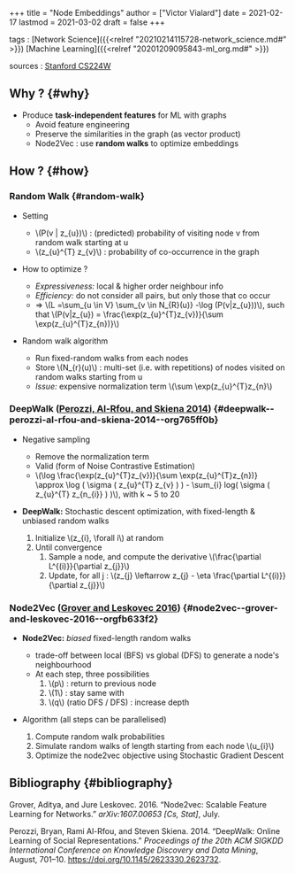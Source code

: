 +++
title = "Node Embeddings"
author = ["Victor Vialard"]
date = 2021-02-17
lastmod = 2021-03-02
draft = false
+++

tags
: [Network Science]({{<relref "20210214115728-network_science.md#" >}}) [Machine Learning]({{<relref "20201209095843-ml_org.md#" >}})

sources
: [Stanford CS224W](http://web.stanford.edu/class/cs224w)


## Why ? {#why}

-   Produce **task-independent features** for ML with graphs
    -   Avoid feature engineering
    -   Preserve the similarities in the graph (as vector product)
    -   Node2Vec : use **random walks** to optimize embeddings


## How ? {#how}


### Random Walk {#random-walk}

-   Setting
    -   \\(P(v | z\_{u})\\) : (predicted) probability of visiting node v from random walk starting at u
    -   \\(z\_{u}^{T} z\_{v}\\) : probability of co-occurrence in the graph

-   How to optimize ?
    -   _Expressiveness:_ local & higher order neighbour info
    -   _Efficiency:_ do not consider all pairs, but only those that co occur
    -   ⇒ \\(L =\sum\_{u \in V} \sum\_{v \in N\_{R}(u)} -\log (P(v|z\_{u}))\\), such that \\(P(v|z\_{u}) = \frac{\exp(z\_{u}^{T}z\_{v})}{\sum \exp(z\_{u}^{T}z\_{n})}\\)

-   Random walk algorithm
    -   Run fixed-random walks from each nodes
    -   Store \\(N\_{r}(u)\\) : multi-set (i.e. with repetitions) of nodes visited on random walks starting from u
    -   _Issue:_ expensive normalization term \\(\sum \exp(z\_{u}^{T}z\_{n}\\)


### DeepWalk ([Perozzi, Al-Rfou, and Skiena 2014](#org765ff0b)) {#deepwalk--perozzi-al-rfou-and-skiena-2014--org765ff0b}

-   Negative sampling
    -   Remove the normalization term
    -   Valid (form of Noise Contrastive Estimation)
    -   \\(\log \frac{\exp(z\_{u}^{T}z\_{v})}{\sum \exp(z\_{u}^{T}z\_{n})} \approx \log ( \sigma ( z\_{u}^{T} z\_{v} ) ) - \sum\_{i} log( \sigma ( z\_{u}^{T} z\_{n\_{i}} ) )\\), with k ~ 5 to 20

-   **DeepWalk:** Stochastic descent optimization, with fixed-length & unbiased random walks
    1.  Initialize \\(z\_{i}, \forall i\\) at random
    2.  Until convergence
        1.  Sample a node, and compute the derivative \\(\frac{\partial L^{(i)}}{\partial z\_{j}}\\)
        2.  Update, for all j : \\(z\_{j} \leftarrow z\_{j} - \eta \frac{\partial L^{(i)}}{\partial z\_{j}}\\)


### Node2Vec ([Grover and Leskovec 2016](#orgfb633f2)) {#node2vec--grover-and-leskovec-2016--orgfb633f2}

-   **Node2Vec:** _biased_ fixed-length random walks
    -   trade-off between local (BFS) vs global (DFS) to generate a node's neighbourhood
    -   At each step, three possibilities
        1.  \\(p\\) : return to previous node
        2.  \\(1\\) : stay same with
        3.  \\(q\\) (ratio DFS / DFS) : increase depth

-   Algorithm (all steps can be parallelised)
    1.  Compute random walk probabilities
    2.  Simulate random walks of length starting from each node \\(u\_{i}\\)
    3.  Optimize the node2vec objective using Stochastic Gradient Descent


## Bibliography {#bibliography}

<a id="orgfb633f2"></a>Grover, Aditya, and Jure Leskovec. 2016. “Node2vec: Scalable Feature Learning for Networks.” _arXiv:1607.00653 [Cs, Stat]_, July.

<a id="org765ff0b"></a>Perozzi, Bryan, Rami Al-Rfou, and Steven Skiena. 2014. “DeepWalk: Online Learning of Social Representations.” _Proceedings of the 20th ACM SIGKDD International Conference on Knowledge Discovery and Data Mining_, August, 701–10. <https://doi.org/10.1145/2623330.2623732>.
